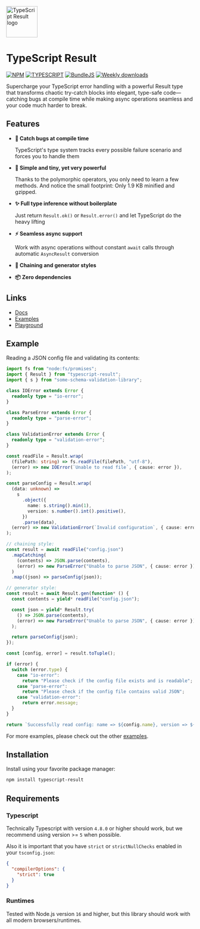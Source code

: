 <img alt="TypeScript Result logo" width="84px" src="./assets/typescript-result-logo.svg" />

# TypeScript Result

[![NPM](https://img.shields.io/npm/v/typescript-result.svg)](https://www.npmjs.com/package/typescript-result)
[![TYPESCRIPT](https://img.shields.io/badge/%3C%2F%3E-typescript-blue)](http://www.typescriptlang.org/)
[![BundleJS](https://deno.bundlejs.com/badge?q=typescript-result)](https://bundlejs.com/?q=typescript-result)
[![Weekly downloads](https://badgen.net/npm/dw/typescript-result)](https://badgen.net/npm/dw/typescript-result)

Supercharge your TypeScript error handling with a powerful Result type that transforms chaotic try-catch blocks into elegant, type-safe code—catching bugs at compile time while making async operations seamless and your code much harder to break.

## Features

- **🐞 Catch bugs at compile time**
  
  TypeScript's type system tracks every possible failure scenario and forces you to handle them

- **🧩 Simple and tiny, yet very powerful**

  Thanks to the polymorphic operators, you only need to learn a few methods. And notice the small footprint: Only 1.9 KB minified and gzipped.

- **✨ Full type inference without boilerplate**

  Just return `Result.ok()` or `Result.error()` and let TypeScript do the heavy lifting

- **⚡ Seamless async support**

  Work with async operations without constant `await` calls through automatic `AsyncResult` conversion

- **🔗 Chaining and generator styles**

- **📦 Zero dependencies**


## Links

- [Docs](https://www.typescript-result.dev/)
- [Examples](https://www.typescript-result.dev/examples/)
- [Playground](https://www.typescript-result.dev/playground/)

## Example

Reading a JSON config file and validating its contents:

```typescript
import fs from "node:fs/promises";
import { Result } from "typescript-result";
import { s } from "some-schema-validation-library";

class IOError extends Error {
  readonly type = "io-error";
}

class ParseError extends Error {
  readonly type = "parse-error";
}

class ValidationError extends Error {
  readonly type = "validation-error";
}

const readFile = Result.wrap(
  (filePath: string) => fs.readFile(filePath, "utf-8"),
  (error) => new IOError(`Unable to read file`, { cause: error }),
);

const parseConfig = Result.wrap(
  (data: unknown) =>
    s
      .object({
        name: s.string().min(1),
        version: s.number().int().positive(),
      })
      .parse(data),
  (error) => new ValidationError(`Invalid configuration`, { cause: error }),
);

// chaining style:
const result = await readFile("config.json")
  .mapCatching(
    (contents) => JSON.parse(contents),
    (error) => new ParseError("Unable to parse JSON", { cause: error }),
  )
  .map((json) => parseConfig(json));

// generator style:
const result = await Result.gen(function* () {
  const contents = yield* readFile("config.json");

  const json = yield* Result.try(
    () => JSON.parse(contents),
    (error) => new ParseError("Unable to parse JSON", { cause: error }),
  );

  return parseConfig(json);
});

const [config, error] = result.toTuple();

if (error) {
  switch (error.type) {
    case "io-error":
      return "Please check if the config file exists and is readable";
    case "parse-error":
      return "Please check if the config file contains valid JSON";
    case "validation-error":
      return error.message;
  }
}

return `Successfully read config: name => ${config.name}, version => ${config.version}`;
```

For more examples, please check out the other [examples](https://www.typescript-result.dev/examples/).


## Installation

Install using your favorite package manager:

```sh
npm install typescript-result
```

## Requirements

### Typescript

Technically Typescript with version `4.8.0` or higher should work, but we recommend using version >= `5` when possible.

Also it is important that you have `strict` or `strictNullChecks` enabled in your `tsconfig.json`:

```json
{
  "compilerOptions": {
    "strict": true
  }
}
```

### Runtimes

Tested with Node.js version `16` and higher, but this library should work with all modern browsers/runtimes.